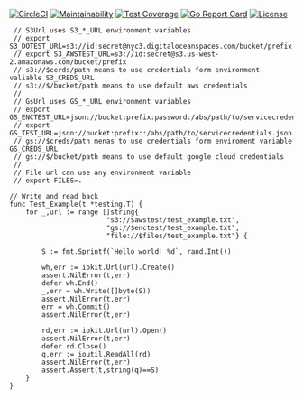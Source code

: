 [![CircleCI](https://circleci.com/gh/go-ml-dev/iokit.svg?style=svg)](https://circleci.com/gh/go-ml-dev/iokit)
[![Maintainability](https://api.codeclimate.com/v1/badges/8697f28f706fe04ac59e/maintainability)](https://codeclimate.com/github/go-ml-dev/iokit/maintainability)
[![Test Coverage](https://api.codeclimate.com/v1/badges/8697f28f706fe04ac59e/test_coverage)](https://codeclimate.com/github/go-ml-dev/iokit/test_coverage)
[![Go Report Card](https://goreportcard.com/badge/github.com/go-ml-dev/iokit)](https://goreportcard.com/report/github.com/go-ml-dev/iokit)
[![License](https://img.shields.io/badge/License-Apache%202.0-blue.svg)](https://opensource.org/licenses/Apache-2.0)


```golang
 // S3Url uses S3_*_URL environment variables
 // export S3_DOTEST_URL=s3://id:secret@nyc3.digitaloceanspaces.com/bucket/prefix
 // export S3_AWSTEST_URL=s3://id:secret@s3.us-west-2.amazonaws.com/bucket/prefix
 // s3://$cerds/path means to use credentials form environment valiable S3_CREDS_URL
 // s3://$/bucket/path means to use default aws credentials
 //
 // GsUrl uses GS_*_URL environment variables
 // export GS_ENCTEST_URL=json://bucket:prefix:password:/abs/path/to/servicecredentials.json.enc
 // export GS_TEST_URL=json://bucket:prefix::/abs/path/to/servicecredentials.json
 // gs://$creds/path menas to use credentials form enviroment variable GS_CREDS_URL
 // gs://$/bucket/path means to use default google cloud credentials
 //
 // File url can use any environment variable
 // export FILES=.

// Write and read back 
func Test_Example(t *testing.T) {
    for _,url := range []string{
                        "s3://$awstest/test_example.txt",
                        "gs://$enctest/test_example.txt",
                        "file://$files/test_example.txt"} {
        
        S := fmt.Sprintf(`Hello world! %d`, rand.Int())
    
        wh,err := iokit.Url(url).Create()
        assert.NilError(t,err)
        defer wh.End()
        _,err = wh.Write([]byte(S))
        assert.NilError(t,err)
        err = wh.Commit()
        assert.NilError(t,err)
    
        rd,err := iokit.Url(url).Open()
        assert.NilError(t,err)
        defer rd.Close()
        q,err := ioutil.ReadAll(rd)
        assert.NilError(t,err)
        assert.Assert(t,string(q)==S)
    }
}
```
